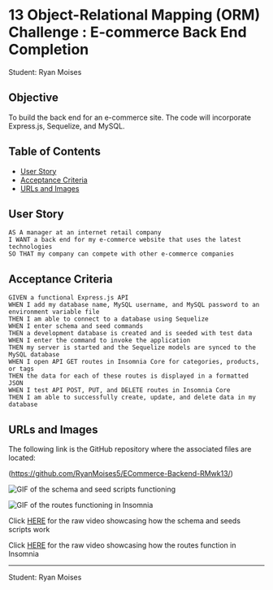 # 13 Object-Relational Mapping (ORM) Challenge : E-commerce Back End Completion

Student: Ryan Moises

## Objective

To build the back end for an e-commerce site. The code will incorporate Express.js, Sequelize, and MySQL.

## Table of Contents
* [User Story](#user-story)
* [Acceptance Criteria](#acceptance-criteria)
* [URLs and Images](#urls-and-images)

## User Story

```
AS A manager at an internet retail company
I WANT a back end for my e-commerce website that uses the latest technologies
SO THAT my company can compete with other e-commerce companies
```

## Acceptance Criteria

```
GIVEN a functional Express.js API
WHEN I add my database name, MySQL username, and MySQL password to an environment variable file
THEN I am able to connect to a database using Sequelize
WHEN I enter schema and seed commands
THEN a development database is created and is seeded with test data
WHEN I enter the command to invoke the application
THEN my server is started and the Sequelize models are synced to the MySQL database
WHEN I open API GET routes in Insomnia Core for categories, products, or tags
THEN the data for each of these routes is displayed in a formatted JSON
WHEN I test API POST, PUT, and DELETE routes in Insomnia Core
THEN I am able to successfully create, update, and delete data in my database
```

## URLs and Images 

The following link is the GitHub repository where the associated files are located:

(https://github.com/RyanMoises5/ECommerce-Backend-RMwk13/)

![GIF of the schema and seed scripts functioning](./assets/walkthrough1.gif)

![GIF of the routes functioning in Insomnia](./assets/walkthrough2.gif)

Click [HERE](./assets/walkthrough1.webm) for the raw video showcasing how the schema and seeds scripts work

Click [HERE](./assets/walkthrough2.webm) for the raw video showcasing how the routes function in Insomnia

---

Student: Ryan Moises